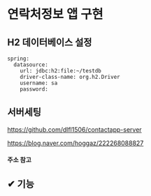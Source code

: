# 연락처정보 앱 구현

## H2 데이터베이스 설정
```
spring:
  datasource:
    url: jdbc:h2:file:~/testdb
    driver-class-name: org.h2.Driver
    username: sa
    password: 
```

## 서버세팅 
https://github.com/dlfl1506/contactapp-server

https://blog.naver.com/hoggaz/222268088827

#### 주소 참고


## ✔ 기능 



